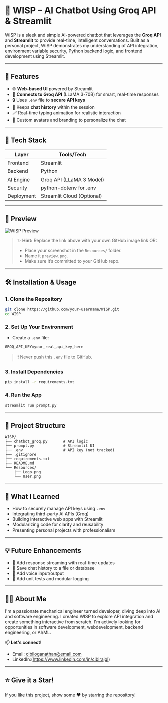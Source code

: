 
# 🤖 WISP – AI Chatbot Using Groq API & Streamlit

WISP is a sleek and simple AI-powered chatbot that leverages the **Groq API** and **Streamlit** to provide real-time, intelligent conversations. Built as a personal project, WISP demonstrates my understanding of API integration, environment variable security, Python backend logic, and frontend development using Streamlit.

---

## 🚀 Features

- 🌐 **Web-based UI** powered by Streamlit
- 🤝 **Connects to Groq API** (LLaMA 3-70B) for smart, real-time responses
- 🔒 Uses `.env` file to **secure API keys**
- 💬 Keeps **chat history** within the session
- 🪄 Real-time typing animation for realistic interaction
- 🎨 Custom avatars and branding to personalize the chat

---

## 🧰 Tech Stack

| Layer       | Tools/Tech              |
|-------------|--------------------------|
| Frontend    | Streamlit                |
| Backend     | Python                   |
| AI Engine   | Groq API (LLaMA 3 Model) |
| Security    | python-dotenv for .env   |
| Deployment  | Streamlit Cloud (Optional) |

---

## 📸 Preview

![WISP Preview](https://raw.githubusercontent.com/CIBIRAJGL/WISP/main/Resources/preview.png)

> ✨ **Hint:** Replace the link above with your own GitHub image link OR:
> - Place your screenshot in the `Resources/` folder.
> - Name it `preview.png`.
> - Make sure it’s committed to your GitHub repo.

---

## 🛠️ Installation & Usage

### 1. Clone the Repository

```bash
git clone https://github.com/your-username/WISP.git
cd WISP
```

### 2. Set Up Your Environment

- Create a `.env` file:

```
GROQ_API_KEY=your_real_api_key_here
```

> ❗ Never push this `.env` file to GitHub.

### 3. Install Dependencies

```bash
pip install -r requirements.txt
```

### 4. Run the App

```bash
streamlit run prompt.py
```

---

## 📁 Project Structure

```
WISP/
├── chatbot_groq.py       # API logic
├── prompt.py             # Streamlit UI
├── .env                  # API key (not tracked)
├── .gitignore
├── requirements.txt
├── README.md
└── Resources/
    ├── Logo.png
    └── User.png
```

---

## 🧠 What I Learned

- How to securely manage API keys using `.env`
- Integrating third-party AI APIs (Groq)
- Building interactive web apps with Streamlit
- Modularizing code for clarity and reusability
- Presenting personal projects with professionalism

---

## 💡 Future Enhancements

- 🔄 Add response streaming with real-time updates
- 📜 Save chat history to a file or database
- 🎤 Add voice input/output
- 🧪 Add unit tests and modular logging

---

## 🙋‍♂️ About Me

I'm a passionate mechanical engineer turned developer, diving deep into AI and software engineering. I created WISP to explore API integration and create something interactive from scratch. I'm actively looking for opportunities in software development, webdevelopment, backend engineering, or AI/ML.

📫 **Let's connect!**
- Email: cibiloganathan@email.com
- LinkedIn:(https://www.linkedin.com/in/cibirajgl)

---

## ⭐ Give it a Star!

If you like this project, show some ❤️ by starring the repository!
